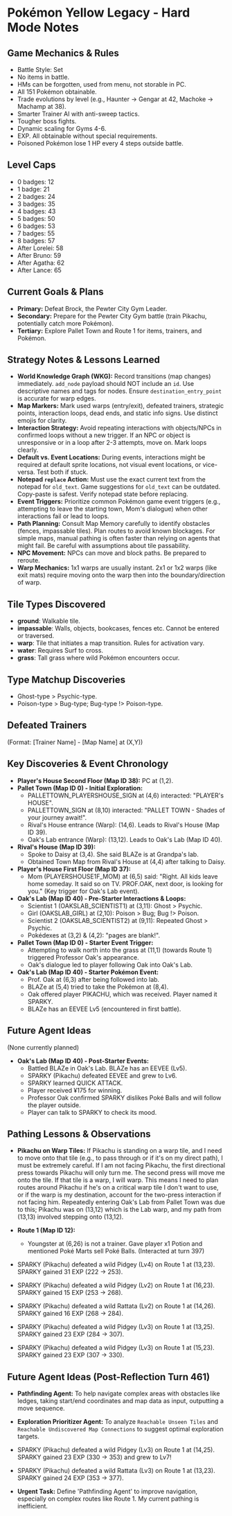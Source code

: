 # Pokémon Yellow Legacy - Hard Mode Notes

## Game Mechanics & Rules
- Battle Style: Set
- No items in battle.
- HMs can be forgotten, used from menu, not storable in PC.
- All 151 Pokémon obtainable.
- Trade evolutions by level (e.g., Haunter -> Gengar at 42, Machoke -> Machamp at 38).
- Smarter Trainer AI with anti-sweep tactics.
- Tougher boss fights.
- Dynamic scaling for Gyms 4-6.
- EXP. All obtainable without special requirements.
- Poisoned Pokémon lose 1 HP every 4 steps outside battle.

## Level Caps
- 0 badges: 12
- 1 badge: 21
- 2 badges: 24
- 3 badges: 35
- 4 badges: 43
- 5 badges: 50
- 6 badges: 53
- 7 badges: 55
- 8 badges: 57
- After Lorelei: 58
- After Bruno: 59
- After Agatha: 62
- After Lance: 65

## Current Goals & Plans
- **Primary:** Defeat Brock, the Pewter City Gym Leader.
- **Secondary:** Prepare for the Pewter City Gym battle (train Pikachu, potentially catch more Pokémon).
- **Tertiary:** Explore Pallet Town and Route 1 for items, trainers, and Pokémon.

## Strategy Notes & Lessons Learned
- **World Knowledge Graph (WKG):** Record transitions (map changes) immediately. `add_node` payload should NOT include an `id`. Use descriptive names and tags for nodes. Ensure `destination_entry_point` is accurate for warp edges.
- **Map Markers:** Mark used warps (entry/exit), defeated trainers, strategic points, interaction loops, dead ends, and static info signs. Use distinct emojis for clarity.
- **Interaction Strategy:** Avoid repeating interactions with objects/NPCs in confirmed loops without a new trigger. If an NPC or object is unresponsive or in a loop after 2-3 attempts, move on. Mark loops clearly.
- **Default vs. Event Locations:** During events, interactions might be required at default sprite locations, not visual event locations, or vice-versa. Test both if stuck.
- **Notepad `replace` Action:** Must use the exact current text from the notepad for `old_text`. Game suggestions for `old_text` can be outdated. Copy-paste is safest. Verify notepad state before replacing.
- **Event Triggers:** Prioritize common Pokémon game event triggers (e.g., attempting to leave the starting town, Mom's dialogue) when other interactions fail or lead to loops.
- **Path Planning:** Consult Map Memory carefully to identify obstacles (fences, impassable tiles). Plan routes to avoid known blockages. For simple maps, manual pathing is often faster than relying on agents that might fail. Be careful with assumptions about tile passability.
- **NPC Movement:** NPCs can move and block paths. Be prepared to reroute.
- **Warp Mechanics:** 1x1 warps are usually instant. 2x1 or 1x2 warps (like exit mats) require moving onto the warp then into the boundary/direction of warp.

## Tile Types Discovered
- **ground**: Walkable tile.
- **impassable**: Walls, objects, bookcases, fences etc. Cannot be entered or traversed.
- **warp**: Tile that initiates a map transition. Rules for activation vary.
- **water**: Requires Surf to cross.
- **grass**: Tall grass where wild Pokémon encounters occur.

## Type Matchup Discoveries
- Ghost-type > Psychic-type.
- Poison-type > Bug-type; Bug-type !> Poison-type.

## Defeated Trainers
(Format: [Trainer Name] - [Map Name] at (X,Y))

## Key Discoveries & Event Chronology
- **Player's House Second Floor (Map ID 38):** PC at (1,2).
- **Pallet Town (Map ID 0) - Initial Exploration:**
    - PALLETTOWN_PLAYERSHOUSE_SIGN at (4,6) interacted: "PLAYER's HOUSE".
    - PALLETTOWN_SIGN at (8,10) interacted: "PALLET TOWN - Shades of your journey await!".
    - Rival's House entrance (Warp): (14,6). Leads to Rival's House (Map ID 39).
    - Oak's Lab entrance (Warp): (13,12). Leads to Oak's Lab (Map ID 40).
- **Rival's House (Map ID 39):**
    - Spoke to Daisy at (3,4). She said BLAZe is at Grandpa's lab.
    - Obtained Town Map from Rival's House at (4,4) after talking to Daisy.
- **Player's House First Floor (Map ID 37):**
    - Mom (PLAYERSHOUSE1F_MOM) at (6,5) said: "Right. All kids leave home someday. It said so on TV. PROF.OAK, next door, is looking for you." (Key trigger for Oak's Lab event).
- **Oak's Lab (Map ID 40) - Pre-Starter Interactions & Loops:**
    - Scientist 1 (OAKSLAB_SCIENTIST1) at (3,11): Ghost > Psychic.
    - Girl (OAKSLAB_GIRL) at (2,10): Poison > Bug; Bug !> Poison.
    - Scientist 2 (OAKSLAB_SCIENTIST2) at (9,11): Repeated Ghost > Psychic.
    - Pokédexes at (3,2) & (4,2): "pages are blank!".
- **Pallet Town (Map ID 0) - Starter Event Trigger:**
    - Attempting to walk north into the grass at (11,1) (towards Route 1) triggered Professor Oak's appearance.
    - Oak's dialogue led to player following Oak into Oak's Lab.
- **Oak's Lab (Map ID 40) - Starter Pokémon Event:**
    - Prof. Oak at (6,3) after being followed into lab.
    - BLAZe at (5,4) tried to take the Pokémon at (8,4).
    - Oak offered player PIKACHU, which was received. Player named it SPARKY.
    - BLAZe has an EEVEE Lv5 (encountered in first battle).

## Future Agent Ideas
(None currently planned)

- **Oak's Lab (Map ID 40) - Post-Starter Events:**
    - Battled BLAZe in Oak's Lab. BLAZe has an EEVEE (Lv5).
    - SPARKY (Pikachu) defeated EEVEE and grew to Lv6.
    - SPARKY learned QUICK ATTACK.
    - Player received ¥175 for winning.
    - Professor Oak confirmed SPARKY dislikes Poké Balls and will follow the player outside.
    - Player can talk to SPARKY to check its mood.

## Pathing Lessons & Observations
- **Pikachu on Warp Tiles:** If Pikachu is standing on a warp tile, and I need to move onto that tile (e.g., to pass through or if it's on my direct path), I must be extremely careful. If I am not facing Pikachu, the first directional press towards Pikachu will only turn me. The second press will move me onto the tile. If that tile is a warp, I will warp. This means I need to plan routes around Pikachu if he's on a critical warp tile I don't want to use, or if the warp is my destination, account for the two-press interaction if not facing him. Repeatedly entering Oak's Lab from Pallet Town was due to this; Pikachu was on (13,12) which is the Lab warp, and my path from (13,13) involved stepping onto (13,12).

- **Route 1 (Map ID 12):**
    - Youngster at (6,26) is not a trainer. Gave player x1 Potion and mentioned Poké Marts sell Poké Balls. (Interacted at turn 397)

- SPARKY (Pikachu) defeated a wild Pidgey (Lv4) on Route 1 at (13,23). SPARKY gained 31 EXP (222 -> 253).

- SPARKY (Pikachu) defeated a wild Pidgey (Lv2) on Route 1 at (16,23). SPARKY gained 15 EXP (253 -> 268).

- SPARKY (Pikachu) defeated a wild Rattata (Lv2) on Route 1 at (14,26). SPARKY gained 16 EXP (268 -> 284).

- SPARKY (Pikachu) defeated a wild Pidgey (Lv3) on Route 1 at (13,25). SPARKY gained 23 EXP (284 -> 307).

- SPARKY (Pikachu) defeated a wild Pidgey (Lv3) on Route 1 at (15,23). SPARKY gained 23 EXP (307 -> 330).

## Future Agent Ideas (Post-Reflection Turn 461)
- **Pathfinding Agent:** To help navigate complex areas with obstacles like ledges, taking start/end coordinates and map data as input, outputting a move sequence.
- **Exploration Prioritizer Agent:** To analyze `Reachable Unseen Tiles` and `Reachable Undiscovered Map Connections` to suggest optimal exploration targets.

- SPARKY (Pikachu) defeated a wild Pidgey (Lv3) on Route 1 at (14,25). SPARKY gained 23 EXP (330 -> 353) and grew to Lv7!

- SPARKY (Pikachu) defeated a wild Rattata (Lv3) on Route 1 at (13,23). SPARKY gained 24 EXP (353 -> 377).

- **Urgent Task:** Define 'Pathfinding Agent' to improve navigation, especially on complex routes like Route 1. My current pathing is inefficient.